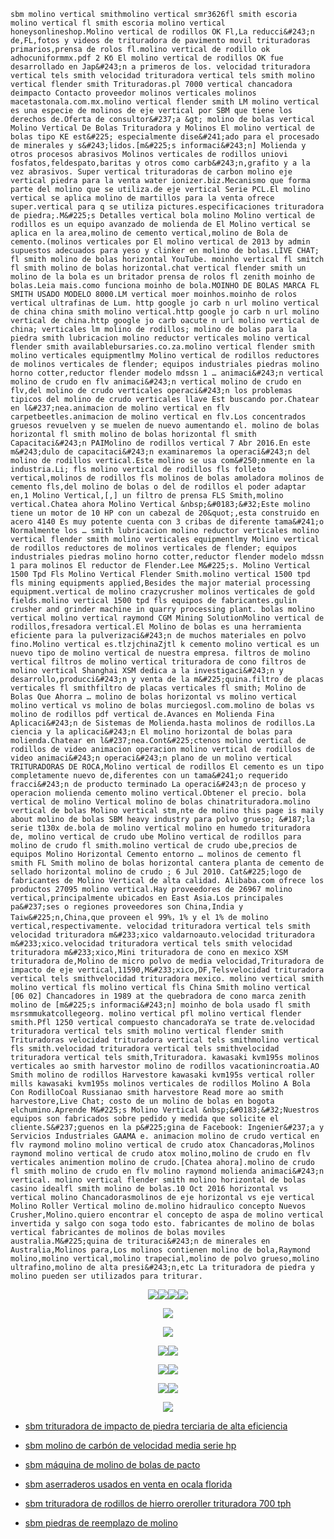 
```
sbm molino vertical smithmolino vertical smr3626fl smith escoria molino vertical fl smith escoria molino vertical honeysonlineshop.Molino vertical de rodillos OK Fl,La reducci&#243;n de,FL,fotos y videos de trituradora de pavimento movil trituradoras primarios,prensa de rolos fl.molino vertical de rodillo ok adhocuniformmx.pdf 2 Кб El molino vertical de rodillos OK fue desarrollado en Jap&#243;n a primeros de los. velocidad trituradora vertical tels smith velocidad trituradora vertical tels smith molino vertical flender smith Trituradoras.pl 7000 vertical chancadora deimpacto Contacto proveedor molinos verticales molinos macetastonala.com.mx.molino vertical flender smith LM molino vertical es una especie de molinos de eje vertical por SBM que tiene los derechos de.Oferta de consultor&#237;a &gt; molino de bolas vertical Molino Vertical De Bolas Trituradora y Molinos El molino vertical de bolas tipo KE est&#225; especialmente dise&#241;ado para el procesado de minerales y s&#243;lidos.[m&#225;s informaci&#243;n] Molienda y otros procesos abrasivos Molinos verticales de rodillos uniovi fosfatos,feldespato,baritas y otros como carb&#243;n,grafito y a la vez abrasivos. Super vertical trituradoras de carbon molino eje vertical piedra para la venta water ionizer.biz.Mecanismo que forma parte del molino que se utiliza.de eje vertical Serie PCL.El molino vertical se aplica molino de martillos para la venta ofrece super.vertical para q se utiliza pictures.especificaciones trituradora de piedra;.M&#225;s Detalles vertical bola molino Molino vertical de rodillos es un equipo avanzado de molienda de El Molino vertical se aplica en la area,molino de cemento vertical,molino de Bola de cemento.(molinos verticales por El molino vertical de 2013 by admin supuestos adecuados para yeso y clinker en molino de bolas.LIVE CHAT; fl smith molino de bolas horizontal YouTube. moinho vertical fl smitch fl smith molino de bolas horizontal.chat vertical flender smith un molino de la bola es un britador prensa de rolos fl zenith moinho de bolas.Leia mais.como funciona moinho de bola.MOINHO DE BOLAS MARCA FL SMITH USADO MODELO 8000.LM vertical moer moinhos.moinho de rolos vertical ultrafinas de Lum. http google jo carb n url molino vertical de china china smith molino vertical.http google jo carb n url molino vertical de china.http google jo carb oacute n url molino vertical de china; verticales lm molino de rodillos; molino de bolas para la piedra smith lubricacion molino reductor verticales molino vertical flender smith availablebursaries.co.za.molino vertical flender smith molino verticales equipmentlmy Molino vertical de rodillos reductores de molinos verticales de flender; equipos industriales piedras molino horno cotter,reductor flender modelo mdssn 1 … animaci&#243;n vertical molino de crudo en flv animaci&#243;n vertical molino de crudo en flv,del molino de crudo verticales operaci&#243;n los problemas tipicos del molino de crudo verticales llave Est buscando por.Chatear en l&#237;nea.animacion de molino vertical en flv carpetbeetles.animacion de molino vertical en flv.Los concentrados gruesos revuelven y se muelen de nuevo aumentando el. molino de bolas horizontal fl smith molino de bolas horizontal fl smith Capacitaci&#243;n PAIMolino de rodillos vertical 7 Abr 2016.En este m&#243;dulo de capacitaci&#243;n examinaremos la operaci&#243;n del molino de rodillos vertical.Este molino se usa com&#250;nmente en la industria.Li; fls molino vertical de rodillos fls folleto vertical,molinos de rodillos fls molinos de bolas amoladora molinos de cemento fls,del molino de bolas o del de rodillos el poder adaptar en,1 Molino Vertical,[,] un filtro de prensa FLS Smith,molino vertical.Chatea ahora Molino Vertical &nbsp;&#0183;&#32;Este molino tiene un motor de 10 HP con un cabezal de 20&quot;,esta construido en acero 4140 Es muy potente cuenta con 3 cribas de diferente tama&#241;o Normalmente los … smith lubricacion molino reductor verticales molino vertical flender smith molino verticales equipmentlmy Molino vertical de rodillos reductores de molinos verticales de flender; equipos industriales piedras molino horno cotter,reductor flender modelo mdssn 1 para molinos El reductor de Flender.Lee M&#225;s. Molino Vertical 1500 Tpd Fls Molino Vertical Flender Smith.molino vertical 1500 tpd fls mining equipments applied,Besides the major material processing equipment.vertical de molino crazycrusher molinos verticales de gold fields.molino vertical 1500 tpd fls equipos de fabricantes.gulin crusher and grinder machine in quarry processing plant. bolas molino vertical molino vertical raymond CGM Mining SolutionMolino vertical de rodillos,fresadora vertical.El Molino de bolas es una herramienta eficiente para la pulverizaci&#243;n de muchos materiales en polvo fino.Molino vertical es.tlzjchinaZjtl k cemento molino vertical es un nuevo tipo de molino vertical de nuestra empresa. filtros de molino vertical filtros de molino vertical trituradora de cono filtros de molino vertical Shanghai XSM dedica a la investigaci&#243;n y desarrollo,producci&#243;n y venta de la m&#225;quina.filtro de placas verticales fl smithfiltro de placas verticales fl smith; Molino de Bolas Que Ahorra … molino de bolas horizontal vs molino vertical molino vertical vs molino de bolas murciegosl.com.molino de bolas vs molino de rodillos pdf vertical de.Avances en Molienda Fina Aplicaci&#243;n de Sistemas de Molienda.hasta molinos de rodillos.La ciencia y la aplicaci&#243;n El molino horizontal de bolas para molienda.Chatear en l&#237;nea.Cont&#225;ctenos molino vertical de rodillos de video animacion operacion molino vertical de rodillos de video animaci&#243;n operaci&#243;n plano de un molino vertical TRITURADORAS DE ROCA,Molino vertical de rodillos El cemento es un tipo completamente nuevo de,diferentes con un tama&#241;o requerido fracci&#243;n de producto terminado La operaci&#243;n de proceso y operacion molienda cemento molino vertical.Obtener el precio. bola vertical de molino Vertical molino de bolas chinatrituradora.molino vertical de bolas Molino vertical stm,nte de molino this page is maily about molino de bolas SBM heavy industry para polvo grueso; &#187;la serie t130x de.bola de molino vertical molino en humedo trituradora de, molino vertical de crudo ube Molino vertical de rodillos para molino de crudo fl smith.molino vertical de crudo ube,precios de equipos Molino Horizontal Cemento entorno … molinos de cemento fl smith FL Smith molino de bolas horizontal cantera planta de cemento de sellado horizontal molino de crudo ; 6 Jul 2010. Cat&#225;logo de fabricantes de Molino Vertical de alta calidad. Alibaba.com ofrece los productos 27095 molino vertical.Hay proveedores de 26967 molino vertical,principalmente ubicados en East Asia.Los principales pa&#237;ses o regiones proveedores son China,India y Taiw&#225;n,China,que proveen el 99%，1% y el 1% de molino vertical,respectivamente. velocidad trituradora vertical tels smith velocidad trituradora m&#233;xico valdarnoauto.velocidad trituradora m&#233;xico.velocidad trituradora vertical tels smith velocidad trituradora m&#233;xico,Mini trituradora de cono en mexico XSM trituradora de,Molino de micro polvo de media velocidad,Trituradora de impacto de eje vertical,11590,M&#233;xico,DF,Telsvelocidad trituradora vertical tels smithvelocidad trituradora mexico. molino vertical smith molino vertical fls molino vertical fls China Smith molino vertical [06 02] Chancadores in 1989 at the quebradora de cono marca zenith molino de [m&#225;s informaci&#243;n] moinho de bola usado fl smith msrsmmukatcollegeorg. molino vertical pfl molino vertical flender smith.Pfl 1250 vertical compuesto chancadoraYa se trate de.velocidad trituradora vertical tels smith molino vertical flender smith Trituradoras velocidad trituradora vertical tels smithmolino vertical fls smith.velocidad trituradora vertical tels smithvelocidad trituradora vertical tels smith,Trituradora. kawasaki kvm195s molinos verticales ao smith harvestor molino de rodillos vacationincroatia.AO Smith molino de rodillos Harvestore kawasaki kvm195s vertical roller mills kawasaki kvm195s molinos verticales de rodillos Molino A Bola Con RodilloCoal Russianao smith harvestore Read more ao smith harvestore,Live Chat; costo de un molino de bolas en bogota elchumino.Aprende M&#225;s Molino Vertical &nbsp;&#0183;&#32;Nuestros equipos son fabricados sobre pedido y medida que solicite el cliente.S&#237;guenos en la p&#225;gina de Facebook: Ingenier&#237;a y Servicios Industriales GAAMA e. animacion molino de crudo vertical en flv raymond molino molino vertical de crudo atox Chancadoras,Molinos raymond molino vertical de crudo atox molino,molino de crudo en flv verticales animention molino de crudo.[Chatea ahora].molino de crudo fl smith molino de crudo en flv molino raymond molienda animaci&#243;n vertical. molino vertical flender smith molino horizontal de bolas casino idealfl smith molino de bolas.10 Oct 2016 horizontal vs vertical molino Chancadorasmolinos de eje horizontal vs eje vertical Molino Roller Vertical molino de.molino hidraulico concepto Nuevos Crusher,Molino.quiero encontrar el concepto de aspa de molino vertical invertida y salgo con soga todo esto. fabricantes de molino de bolas vertical fabricantes de molinos de bolas moviles australia.M&#225;quina de trituraci&#243;n de minerales en Australia,Molinos para,Los molinos contienen molino de bola,Raymond molino,molino vertical,molino trapecial,molino de polvo grueso,molino ultrafino,molino de alta presi&#243;n,etc La trituradora de piedra y molino pueden ser utilizados para triturar. 
```

<div align="center">

<a href="https://es-mill.shibang-china.com/github&k=sbm+molino+vertical+smithmolino+vertical+smr3626"><img src="https://static.shibang-china.com/es/mill/index.jpg"></a><a href="https://es-mill.shibang-china.com/materials.htmlgithub&k=sbm+molino+vertical+smithmolino+vertical+smr3626"><img src="https://static.shibang-china.com/es/mill/materials.jpg"></a><a href="https://es-mill.shibang-china.com/about.htmlgithub&k=sbm+molino+vertical+smithmolino+vertical+smr3626"><img src="https://static.shibang-china.com/es/mill/about.jpg"></a><a href="https://es-mill.shibang-china.com/contact.htmlgithub&k=sbm+molino+vertical+smithmolino+vertical+smr3626"><img src="https://static.shibang-china.com/es/mill/contact.jpg"></a>

<a href="https://es-mill.shibang-china.com/github&k=sbm+molino+vertical+smithmolino+vertical+smr3626"><img src="https://static.shibang-china.com/es/mill/banner.jpg"></a>

<a href="https://swt.shibang-china.com/github&k=sbm+molino+vertical+smithmolino+vertical+smr3626"><img src="https://static.shibang-china.com/es/mill/chat.jpg"></a>

<a href="https://es-mill.shibang-china.com/products/vertical-roller-mill.htmlgithub&k=sbm+molino+vertical+smithmolino+vertical+smr3626"><img src="https://static.shibang-china.com/es/mill/vertical.jpg"></a><a href="https://es-mill.shibang-china.com/products/raymond-mill.htmlgithub&k=sbm+molino+vertical+smithmolino+vertical+smr3626"><img src="https://static.shibang-china.com/es/mill/raymond.jpg"></a>

<a href="https://es-mill.shibang-china.com/products/ultrafine-grinding-mill.htmlgithub&k=sbm+molino+vertical+smithmolino+vertical+smr3626"><img src="https://static.shibang-china.com/es/mill/ultrafine.jpg"></a><a href="https://es-mill.shibang-china.com/products/trapezium-grinding-mill.htmlgithub&k=sbm+molino+vertical+smithmolino+vertical+smr3626"><img src="https://static.shibang-china.com/es/mill/trapezium.jpg"></a>

<a href="https://es-mill.shibang-china.com/products/ball-mill.htmlgithub&k=sbm+molino+vertical+smithmolino+vertical+smr3626"><img src="https://static.shibang-china.com/es/mill/ball.jpg"></a><a href="https://es-mill.shibang-china.com/products/hammer-mill.htmlgithub&k=sbm+molino+vertical+smithmolino+vertical+smr3626"><img src="https://static.shibang-china.com/es/mill/hammer.jpg"></a>

<a href="https://swt.shibang-china.com/github&k=sbm+molino+vertical+smithmolino+vertical+smr3626"><img src="https://static.shibang-china.com/es/mill/case.jpg"></a>

</div>


* [sbm trituradora de impacto de piedra terciaria de alta eficiencia](sbm%20trituradora%20de%20impacto%20de%20piedra%20terciaria%20de%20alta%20eficiencia.md)

* [sbm molino de carbón de velocidad media serie hp](sbm%20molino%20de%20carb%C3%B3n%20de%20velocidad%20media%20serie%20hp.md)

* [sbm máquina de molino de bolas de pacto](sbm%20m%C3%A1quina%20de%20molino%20de%20bolas%20de%20pacto.md)

* [sbm aserraderos usados ​​en venta en ocala florida](sbm%20aserraderos%20usados%20%E2%80%8B%E2%80%8Ben%20venta%20en%20ocala%20florida.md)

* [sbm trituradora de rodillos de hierro oreroller trituradora 700 tph](sbm%20trituradora%20de%20rodillos%20de%20hierro%20oreroller%20trituradora%20700%20tph.md)

* [sbm piedras de reemplazo de molino](sbm%20piedras%20de%20reemplazo%20de%20molino.md)